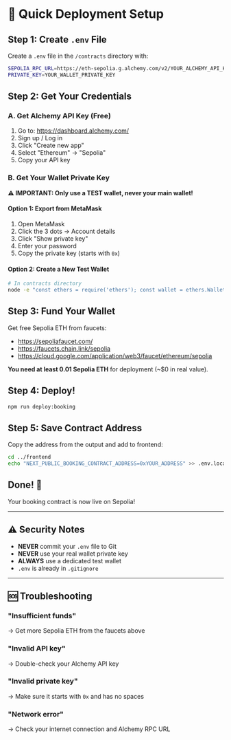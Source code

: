 # 🚀 Quick Deployment Setup

## Step 1: Create `.env` File

Create a `.env` file in the `/contracts` directory with:

```bash
SEPOLIA_RPC_URL=https://eth-sepolia.g.alchemy.com/v2/YOUR_ALCHEMY_API_KEY
PRIVATE_KEY=YOUR_WALLET_PRIVATE_KEY
```

## Step 2: Get Your Credentials

### A. Get Alchemy API Key (Free)
1. Go to: https://dashboard.alchemy.com/
2. Sign up / Log in
3. Click "Create new app"
4. Select "Ethereum" → "Sepolia"
5. Copy your API key

### B. Get Your Wallet Private Key
**⚠️ IMPORTANT: Only use a TEST wallet, never your main wallet!**

#### Option 1: Export from MetaMask
1. Open MetaMask
2. Click the 3 dots → Account details
3. Click "Show private key"
4. Enter your password
5. Copy the private key (starts with `0x`)

#### Option 2: Create a New Test Wallet
```bash
# In contracts directory
node -e "const ethers = require('ethers'); const wallet = ethers.Wallet.createRandom(); console.log('Address:', wallet.address); console.log('Private Key:', wallet.privateKey);"
```

## Step 3: Fund Your Wallet

Get free Sepolia ETH from faucets:
- https://sepoliafaucet.com/
- https://faucets.chain.link/sepolia
- https://cloud.google.com/application/web3/faucet/ethereum/sepolia

**You need at least 0.01 Sepolia ETH** for deployment (~$0 in real value).

## Step 4: Deploy!

```bash
npm run deploy:booking
```

## Step 5: Save Contract Address

Copy the address from the output and add to frontend:

```bash
cd ../frontend
echo "NEXT_PUBLIC_BOOKING_CONTRACT_ADDRESS=0xYOUR_ADDRESS" >> .env.local
```

## Done! 🎉

Your booking contract is now live on Sepolia!

---

## ⚠️ Security Notes

- **NEVER** commit your `.env` file to Git
- **NEVER** use your real wallet private key
- **ALWAYS** use a dedicated test wallet
- `.env` is already in `.gitignore`

---

## 🆘 Troubleshooting

### "Insufficient funds"
→ Get more Sepolia ETH from the faucets above

### "Invalid API key"
→ Double-check your Alchemy API key

### "Invalid private key"
→ Make sure it starts with `0x` and has no spaces

### "Network error"
→ Check your internet connection and Alchemy RPC URL

